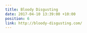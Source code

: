```yaml
---
title: Bloody Disgusting
date: 2017-04-10 13:39:00 +10:00
position: 6
link: http://bloody-disgusting.com/
---
```



